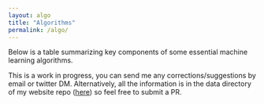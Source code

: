```yaml
---
layout: algo
title: "Algorithms"
permalink: /algo/
---
```


Below is a table summarizing key components of some essential machine learning algorithms.

This is a work in progress, you can send me any corrections/suggestions by email or twitter DM. Alternatively, all the information is in the data directory of my website repo ([here](https://github.com/sophiaray/sophiaray.github.io/tree/master/_data/algorithms)) so feel free to submit a PR.
